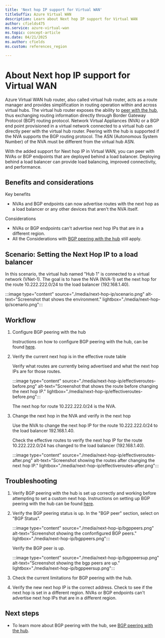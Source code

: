```yaml
---
title: 'Next hop IP support for Virtual WAN'
titleSuffix: Azure Virtual WAN
description: Learn about Next hop IP support for Virtual WAN
author: cfields475
ms.service: azure-virtual-wan
ms.topic: concept-article
ms.date: 04/21/2025
ms.author: cfields
ms.custom: references_region

---
```

# About Next hop IP support for Virtual WAN

Azure Virtual WAN hub router, also called virtual hub router, acts as a route manager and provides simplification in routing operation within and across virtual hubs. The virtual hub router exposes the ability to [peer with the hub](scenario-bgp-peering-hub.md), thus exchanging routing information directly through Border Gateway Protocol (BGP) routing protocol. Network Virtual Appliances (NVA) or a BGP end point provisioned in a virtual network connected to a virtual hub can directly peer with the virtual hub router. Peering with the hub is supported if the NVA supports the BGP routing protocol. The ASN (Autonomous System Number) of the NVA must be different from the virtual hub ASN.

With the added support for Next hop IP in Virtual WAN, you can peer with NVAs or BGP endpoints that are deployed behind a load balancer. Deploying behind a load balancer can provide load balancing, improved connectivity, and performance.

## Benefits and considerations

Key benefits

   * NVAs and BGP endpoints can now advertise routes with the next hop as a load balancer or any other devices that aren't the NVA itself.

Considerations

   * NVAs or BGP endpoints can't advertise next hop IPs that are in a different region.
   * All the Considerations with [BGP peering with the hub](scenario-bgp-peering-hub.md) still apply. 

## Scenario: Setting the Next Hop IP to a load balancer

In this scenario, the virtual hub named "Hub 1" is connected to a virtual network (VNet-1). The goal is to have the NVA (NVA-1) set the next hop for the route 10.222.222.0/24 to the load balancer (192.168.1.40). 

:::image type="content" source="./media/next-hop-ip/scenario.png" alt-text="Screenshot that shows the environment." lightbox="./media/next-hop-ip/scenario.png":::

## Workflow

1. Configure BGP peering with the hub

   Instructions on how to configure BGP peering with the hub, can be found [here](scenario-bgp-peering-hub.md). 

2. Verify the current next hop is in the effective route table

   Verify what routes are currently being advertised and what the next hop IPs are for those routes.

   :::image type="content" source="./media/next-hop-ip/effectiveroutes-before.png" alt-text="Screenshot that shows the route before changing the next hop IP." lightbox="./media/next-hop-ip/effectiveroutes-before.png":::

   The next hop for route 10.222.222.0/24 is the NVA.

3. Change the next hop in the NVA and verify in the next hop

   Use the NVA to change the next hop IP for the route 10.222.222.0/24 to the load balancer 192.168.1.40.

   Check the effective routes to verify the next hop IP for the route 10.222.222.0/24 has changed to the load balancer (192.168.1.40). 

   :::image type="content" source="./media/next-hop-ip/effectiveroutes-after.png" alt-text="Screenshot showing the routes after changing the next hop IP." lightbox="./media/next-hop-ip/effectiveroutes-after.png":::

## Troubleshooting

1. Verify BGP peering with the hub is set up correctly and working before attempting to set a custom next hop.  Instructions on setting up BGP peering with the hub can be found [here](scenario-bgp-peering-hub.md).

2. Verify the BGP peering status is up. In the "BGP peer" section, select on "BGP Status". 
   
   :::image type="content" source="./media/next-hop-ip/bgppeers.png" alt-text="Screenshot showing the confonfigured BGP peers." lightbox="./media/next-hop-ip/bgppeers.png":::
   
   Verify the BGP peer is up. 

   :::image type="content" source="./media/next-hop-ip/bgppeersup.png" alt-text="Screenshot showing the bgp peers are up." lightbox="./media/next-hop-ip/bgppeersup.png"::: 

3. Check the current limitations for BGP peering with the hub.

4. Verify the new next hop IP is the correct address. Check to see if the next hop is set in a different region. NVAs or BGP endpoints can't advertise next hop IPs that are in a different region. 

## Next steps

* To learn more about BGP peering with the hub, see [BGP peering with the hub](scenario-bgp-peering-hub.md).
